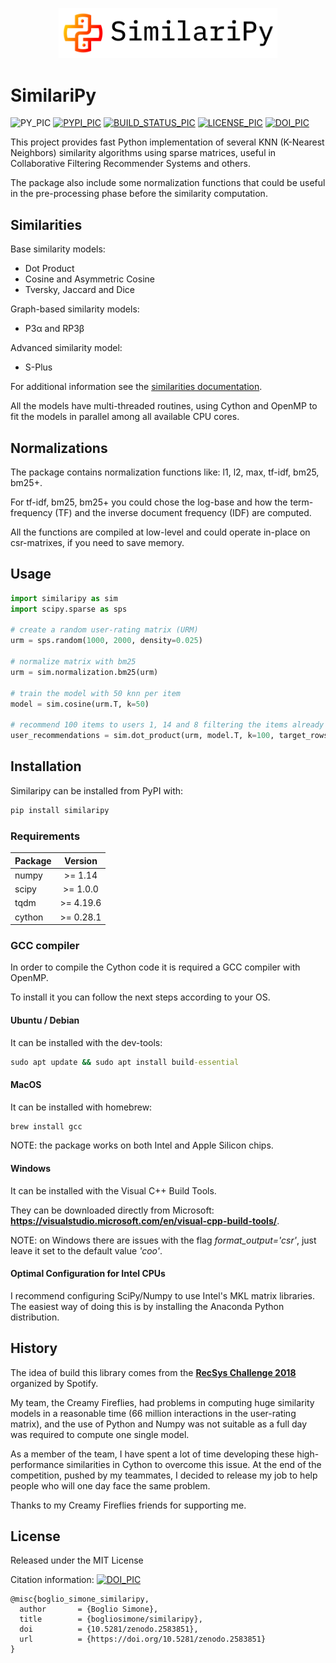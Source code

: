 <p align="center"><img src="https://raw.githubusercontent.com/bogliosimone/similaripy/master/logo.png" alt="similaripy" width="350"/></p>

# SimilariPy

![PY_PIC]
[![PYPI_PIC]][PYPI_LINK]
[![BUILD_STATUS_PIC]][BUILD_STATUS_LINK]
[![LICENSE_PIC]][LICENSE_LINK]
[![DOI_PIC]][DOI_LINK]

This project provides fast Python implementation of several KNN (K-Nearest Neighbors) similarity algorithms using sparse matrices, useful in Collaborative Filtering Recommender Systems and others.

The package also include some normalization functions that could be useful in the pre-processing phase before the similarity computation.

## Similarities

Base similarity models:

* Dot Product
* Cosine and Asymmetric Cosine
* Tversky, Jaccard and Dice

 Graph-based similarity models:

* P3&alpha; and RP3&beta;

 Advanced similarity model:

* S-Plus

For additional information see the [similarities documentation](https://github.com/bogliosimone/similaripy/blob/master/guide/temp_guide.md).

All the models have multi-threaded routines, using Cython and OpenMP to fit the models in parallel among all available CPU cores.

## Normalizations

The package contains normalization functions like: l1, l2, max, tf-idf, bm25, bm25+.

For tf-idf, bm25, bm25+ you could chose the log-base and how the term-frequency (TF) and the inverse document frequency (IDF) are computed.

All the functions are compiled at low-level and could operate in-place on csr-matrixes, if you need to save memory.

## Usage

```python
import similaripy as sim
import scipy.sparse as sps

# create a random user-rating matrix (URM)
urm = sps.random(1000, 2000, density=0.025)

# normalize matrix with bm25
urm = sim.normalization.bm25(urm)

# train the model with 50 knn per item 
model = sim.cosine(urm.T, k=50)

# recommend 100 items to users 1, 14 and 8 filtering the items already seen by each users
user_recommendations = sim.dot_product(urm, model.T, k=100, target_rows=[1,14,8], filter_cols=urm)

```

## Installation

Similaripy can be installed from PyPI with:

```cmd
pip install similaripy
```

### Requirements

| Package                         | Version        |
| --------------------------------|:--------------:|
| numpy                           |   >= 1.14      |
| scipy                           |   >= 1.0.0     |
| tqdm                            |   >= 4.19.6    |
| cython                          |   >= 0.28.1    |

### GCC compiler

In order to compile the Cython code it is required a GCC compiler with OpenMP.

To install it you can follow the next steps according to your OS.

#### Ubuntu / Debian

It can be installed with the dev-tools:

```cmd
sudo apt update && sudo apt install build-essential
```

#### MacOS

It can be installed with homebrew:

```cmd
brew install gcc
```

NOTE: the package works on both Intel and Apple Silicon chips.

#### Windows

It can be installed with the Visual C++ Build Tools.

They can be downloaded directly from Microsoft: **https://visualstudio.microsoft.com/en/visual-cpp-build-tools/**.

NOTE: on Windows there are issues with the flag *format_output='csr'*, just leave it set to the default value *'coo'*.

#### Optimal Configuration for Intel CPUs

I recommend configuring SciPy/Numpy to use Intel's MKL matrix libraries.
The easiest way of doing this is by installing the Anaconda Python distribution.

## History

The idea of build this library comes from the **[RecSys Challenge 2018](https://recsys-challenge.spotify.com)** organized by Spotify.

My team, the Creamy Fireflies, had problems in computing huge similarity models in a reasonable time (66 million interactions in the user-rating matrix), and the use of Python and Numpy was not suitable as a full day was required to compute one single model.

As a member of the team, I have spent a lot of time developing these high-performance similarities in Cython to overcome this issue. At the end of the competition, pushed by my teammates, I decided to release my job to help people who will one day face the same problem.

Thanks to my Creamy Fireflies friends for supporting me.

## License

Released under the MIT License

Citation information: [![DOI_PIC]][DOI_LINK]

```text
@misc{boglio_simone_similaripy,
  author       = {Boglio Simone},
  title        = {bogliosimone/similaripy},
  doi          = {10.5281/zenodo.2583851},
  url          = {https://doi.org/10.5281/zenodo.2583851}
}
```

[DOI_PIC]: https://zenodo.org/badge/DOI/10.5281/zenodo.2583851.svg
[DOI_LINK]: https://doi.org/10.5281/zenodo.2583851
[LICENSE_PIC]: https://img.shields.io/github/license/bogliosimone/similaripy.svg
[LICENSE_LINK]: https://github.com/bogliosimone/similaripy/blob/master/LICENSE
[PYPI_PIC]: https://img.shields.io/pypi/v/similaripy.svg
[PYPI_LINK]: https://pypi.org/project/similaripy/
[PY_PIC]: https://img.shields.io/pypi/pyversions/similaripy.svg
[BUILD_STATUS_PIC]: https://github.com/bogliosimone/similaripy/workflows/Python%20package/badge.svg?branch=master
[BUILD_STATUS_LINK]: https://github.com/bogliosimone/similaripy/actions?query=workflow%3A%22Python+package%22
